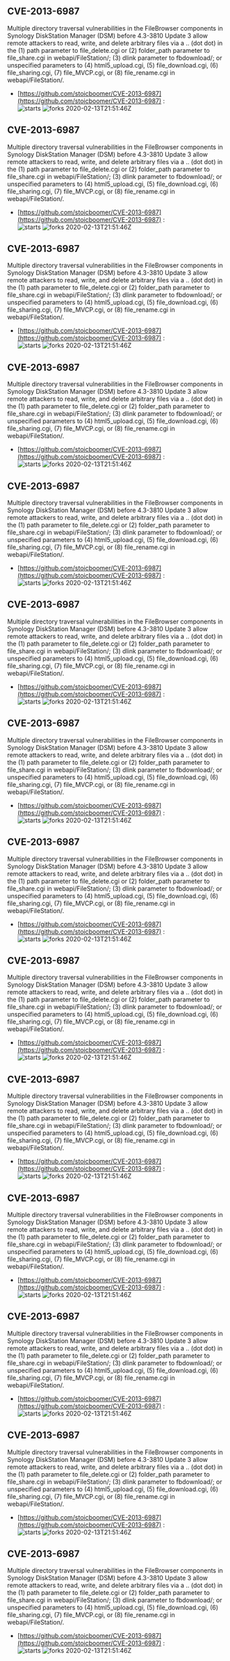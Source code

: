 ## CVE-2013-6987
 Multiple directory traversal vulnerabilities in the FileBrowser components in Synology DiskStation Manager (DSM) before 4.3-3810 Update 3 allow remote attackers to read, write, and delete arbitrary files via a .. (dot dot) in the (1) path parameter to file_delete.cgi or (2) folder_path parameter to file_share.cgi in webapi/FileStation/; (3) dlink parameter to fbdownload/; or unspecified parameters to (4) html5_upload.cgi, (5) file_download.cgi, (6) file_sharing.cgi, (7) file_MVCP.cgi, or (8) file_rename.cgi in webapi/FileStation/.

- [https://github.com/stoicboomer/CVE-2013-6987](https://github.com/stoicboomer/CVE-2013-6987) :  
![starts](https://img.shields.io/github/stars/stoicboomer/CVE-2013-6987.svg) 
![forks](https://img.shields.io/github/forks/stoicboomer/CVE-2013-6987.svg) 
2020-02-13T21:51:46Z

## CVE-2013-6987
 Multiple directory traversal vulnerabilities in the FileBrowser components in Synology DiskStation Manager (DSM) before 4.3-3810 Update 3 allow remote attackers to read, write, and delete arbitrary files via a .. (dot dot) in the (1) path parameter to file_delete.cgi or (2) folder_path parameter to file_share.cgi in webapi/FileStation/; (3) dlink parameter to fbdownload/; or unspecified parameters to (4) html5_upload.cgi, (5) file_download.cgi, (6) file_sharing.cgi, (7) file_MVCP.cgi, or (8) file_rename.cgi in webapi/FileStation/.

- [https://github.com/stoicboomer/CVE-2013-6987](https://github.com/stoicboomer/CVE-2013-6987) :  
![starts](https://img.shields.io/github/stars/stoicboomer/CVE-2013-6987.svg) 
![forks](https://img.shields.io/github/forks/stoicboomer/CVE-2013-6987.svg) 
2020-02-13T21:51:46Z

## CVE-2013-6987
 Multiple directory traversal vulnerabilities in the FileBrowser components in Synology DiskStation Manager (DSM) before 4.3-3810 Update 3 allow remote attackers to read, write, and delete arbitrary files via a .. (dot dot) in the (1) path parameter to file_delete.cgi or (2) folder_path parameter to file_share.cgi in webapi/FileStation/; (3) dlink parameter to fbdownload/; or unspecified parameters to (4) html5_upload.cgi, (5) file_download.cgi, (6) file_sharing.cgi, (7) file_MVCP.cgi, or (8) file_rename.cgi in webapi/FileStation/.

- [https://github.com/stoicboomer/CVE-2013-6987](https://github.com/stoicboomer/CVE-2013-6987) :  
![starts](https://img.shields.io/github/stars/stoicboomer/CVE-2013-6987.svg) 
![forks](https://img.shields.io/github/forks/stoicboomer/CVE-2013-6987.svg) 
2020-02-13T21:51:46Z

## CVE-2013-6987
 Multiple directory traversal vulnerabilities in the FileBrowser components in Synology DiskStation Manager (DSM) before 4.3-3810 Update 3 allow remote attackers to read, write, and delete arbitrary files via a .. (dot dot) in the (1) path parameter to file_delete.cgi or (2) folder_path parameter to file_share.cgi in webapi/FileStation/; (3) dlink parameter to fbdownload/; or unspecified parameters to (4) html5_upload.cgi, (5) file_download.cgi, (6) file_sharing.cgi, (7) file_MVCP.cgi, or (8) file_rename.cgi in webapi/FileStation/.

- [https://github.com/stoicboomer/CVE-2013-6987](https://github.com/stoicboomer/CVE-2013-6987) :  
![starts](https://img.shields.io/github/stars/stoicboomer/CVE-2013-6987.svg) 
![forks](https://img.shields.io/github/forks/stoicboomer/CVE-2013-6987.svg) 
2020-02-13T21:51:46Z

## CVE-2013-6987
 Multiple directory traversal vulnerabilities in the FileBrowser components in Synology DiskStation Manager (DSM) before 4.3-3810 Update 3 allow remote attackers to read, write, and delete arbitrary files via a .. (dot dot) in the (1) path parameter to file_delete.cgi or (2) folder_path parameter to file_share.cgi in webapi/FileStation/; (3) dlink parameter to fbdownload/; or unspecified parameters to (4) html5_upload.cgi, (5) file_download.cgi, (6) file_sharing.cgi, (7) file_MVCP.cgi, or (8) file_rename.cgi in webapi/FileStation/.

- [https://github.com/stoicboomer/CVE-2013-6987](https://github.com/stoicboomer/CVE-2013-6987) :  
![starts](https://img.shields.io/github/stars/stoicboomer/CVE-2013-6987.svg) 
![forks](https://img.shields.io/github/forks/stoicboomer/CVE-2013-6987.svg) 
2020-02-13T21:51:46Z

## CVE-2013-6987
 Multiple directory traversal vulnerabilities in the FileBrowser components in Synology DiskStation Manager (DSM) before 4.3-3810 Update 3 allow remote attackers to read, write, and delete arbitrary files via a .. (dot dot) in the (1) path parameter to file_delete.cgi or (2) folder_path parameter to file_share.cgi in webapi/FileStation/; (3) dlink parameter to fbdownload/; or unspecified parameters to (4) html5_upload.cgi, (5) file_download.cgi, (6) file_sharing.cgi, (7) file_MVCP.cgi, or (8) file_rename.cgi in webapi/FileStation/.

- [https://github.com/stoicboomer/CVE-2013-6987](https://github.com/stoicboomer/CVE-2013-6987) :  
![starts](https://img.shields.io/github/stars/stoicboomer/CVE-2013-6987.svg) 
![forks](https://img.shields.io/github/forks/stoicboomer/CVE-2013-6987.svg) 
2020-02-13T21:51:46Z

## CVE-2013-6987
 Multiple directory traversal vulnerabilities in the FileBrowser components in Synology DiskStation Manager (DSM) before 4.3-3810 Update 3 allow remote attackers to read, write, and delete arbitrary files via a .. (dot dot) in the (1) path parameter to file_delete.cgi or (2) folder_path parameter to file_share.cgi in webapi/FileStation/; (3) dlink parameter to fbdownload/; or unspecified parameters to (4) html5_upload.cgi, (5) file_download.cgi, (6) file_sharing.cgi, (7) file_MVCP.cgi, or (8) file_rename.cgi in webapi/FileStation/.

- [https://github.com/stoicboomer/CVE-2013-6987](https://github.com/stoicboomer/CVE-2013-6987) :  
![starts](https://img.shields.io/github/stars/stoicboomer/CVE-2013-6987.svg) 
![forks](https://img.shields.io/github/forks/stoicboomer/CVE-2013-6987.svg) 
2020-02-13T21:51:46Z

## CVE-2013-6987
 Multiple directory traversal vulnerabilities in the FileBrowser components in Synology DiskStation Manager (DSM) before 4.3-3810 Update 3 allow remote attackers to read, write, and delete arbitrary files via a .. (dot dot) in the (1) path parameter to file_delete.cgi or (2) folder_path parameter to file_share.cgi in webapi/FileStation/; (3) dlink parameter to fbdownload/; or unspecified parameters to (4) html5_upload.cgi, (5) file_download.cgi, (6) file_sharing.cgi, (7) file_MVCP.cgi, or (8) file_rename.cgi in webapi/FileStation/.

- [https://github.com/stoicboomer/CVE-2013-6987](https://github.com/stoicboomer/CVE-2013-6987) :  
![starts](https://img.shields.io/github/stars/stoicboomer/CVE-2013-6987.svg) 
![forks](https://img.shields.io/github/forks/stoicboomer/CVE-2013-6987.svg) 
2020-02-13T21:51:46Z

## CVE-2013-6987
 Multiple directory traversal vulnerabilities in the FileBrowser components in Synology DiskStation Manager (DSM) before 4.3-3810 Update 3 allow remote attackers to read, write, and delete arbitrary files via a .. (dot dot) in the (1) path parameter to file_delete.cgi or (2) folder_path parameter to file_share.cgi in webapi/FileStation/; (3) dlink parameter to fbdownload/; or unspecified parameters to (4) html5_upload.cgi, (5) file_download.cgi, (6) file_sharing.cgi, (7) file_MVCP.cgi, or (8) file_rename.cgi in webapi/FileStation/.

- [https://github.com/stoicboomer/CVE-2013-6987](https://github.com/stoicboomer/CVE-2013-6987) :  
![starts](https://img.shields.io/github/stars/stoicboomer/CVE-2013-6987.svg) 
![forks](https://img.shields.io/github/forks/stoicboomer/CVE-2013-6987.svg) 
2020-02-13T21:51:46Z

## CVE-2013-6987
 Multiple directory traversal vulnerabilities in the FileBrowser components in Synology DiskStation Manager (DSM) before 4.3-3810 Update 3 allow remote attackers to read, write, and delete arbitrary files via a .. (dot dot) in the (1) path parameter to file_delete.cgi or (2) folder_path parameter to file_share.cgi in webapi/FileStation/; (3) dlink parameter to fbdownload/; or unspecified parameters to (4) html5_upload.cgi, (5) file_download.cgi, (6) file_sharing.cgi, (7) file_MVCP.cgi, or (8) file_rename.cgi in webapi/FileStation/.

- [https://github.com/stoicboomer/CVE-2013-6987](https://github.com/stoicboomer/CVE-2013-6987) :  
![starts](https://img.shields.io/github/stars/stoicboomer/CVE-2013-6987.svg) 
![forks](https://img.shields.io/github/forks/stoicboomer/CVE-2013-6987.svg) 
2020-02-13T21:51:46Z

## CVE-2013-6987
 Multiple directory traversal vulnerabilities in the FileBrowser components in Synology DiskStation Manager (DSM) before 4.3-3810 Update 3 allow remote attackers to read, write, and delete arbitrary files via a .. (dot dot) in the (1) path parameter to file_delete.cgi or (2) folder_path parameter to file_share.cgi in webapi/FileStation/; (3) dlink parameter to fbdownload/; or unspecified parameters to (4) html5_upload.cgi, (5) file_download.cgi, (6) file_sharing.cgi, (7) file_MVCP.cgi, or (8) file_rename.cgi in webapi/FileStation/.

- [https://github.com/stoicboomer/CVE-2013-6987](https://github.com/stoicboomer/CVE-2013-6987) :  
![starts](https://img.shields.io/github/stars/stoicboomer/CVE-2013-6987.svg) 
![forks](https://img.shields.io/github/forks/stoicboomer/CVE-2013-6987.svg) 
2020-02-13T21:51:46Z

## CVE-2013-6987
 Multiple directory traversal vulnerabilities in the FileBrowser components in Synology DiskStation Manager (DSM) before 4.3-3810 Update 3 allow remote attackers to read, write, and delete arbitrary files via a .. (dot dot) in the (1) path parameter to file_delete.cgi or (2) folder_path parameter to file_share.cgi in webapi/FileStation/; (3) dlink parameter to fbdownload/; or unspecified parameters to (4) html5_upload.cgi, (5) file_download.cgi, (6) file_sharing.cgi, (7) file_MVCP.cgi, or (8) file_rename.cgi in webapi/FileStation/.

- [https://github.com/stoicboomer/CVE-2013-6987](https://github.com/stoicboomer/CVE-2013-6987) :  
![starts](https://img.shields.io/github/stars/stoicboomer/CVE-2013-6987.svg) 
![forks](https://img.shields.io/github/forks/stoicboomer/CVE-2013-6987.svg) 
2020-02-13T21:51:46Z

## CVE-2013-6987
 Multiple directory traversal vulnerabilities in the FileBrowser components in Synology DiskStation Manager (DSM) before 4.3-3810 Update 3 allow remote attackers to read, write, and delete arbitrary files via a .. (dot dot) in the (1) path parameter to file_delete.cgi or (2) folder_path parameter to file_share.cgi in webapi/FileStation/; (3) dlink parameter to fbdownload/; or unspecified parameters to (4) html5_upload.cgi, (5) file_download.cgi, (6) file_sharing.cgi, (7) file_MVCP.cgi, or (8) file_rename.cgi in webapi/FileStation/.

- [https://github.com/stoicboomer/CVE-2013-6987](https://github.com/stoicboomer/CVE-2013-6987) :  
![starts](https://img.shields.io/github/stars/stoicboomer/CVE-2013-6987.svg) 
![forks](https://img.shields.io/github/forks/stoicboomer/CVE-2013-6987.svg) 
2020-02-13T21:51:46Z

## CVE-2013-6987
 Multiple directory traversal vulnerabilities in the FileBrowser components in Synology DiskStation Manager (DSM) before 4.3-3810 Update 3 allow remote attackers to read, write, and delete arbitrary files via a .. (dot dot) in the (1) path parameter to file_delete.cgi or (2) folder_path parameter to file_share.cgi in webapi/FileStation/; (3) dlink parameter to fbdownload/; or unspecified parameters to (4) html5_upload.cgi, (5) file_download.cgi, (6) file_sharing.cgi, (7) file_MVCP.cgi, or (8) file_rename.cgi in webapi/FileStation/.

- [https://github.com/stoicboomer/CVE-2013-6987](https://github.com/stoicboomer/CVE-2013-6987) :  
![starts](https://img.shields.io/github/stars/stoicboomer/CVE-2013-6987.svg) 
![forks](https://img.shields.io/github/forks/stoicboomer/CVE-2013-6987.svg) 
2020-02-13T21:51:46Z

